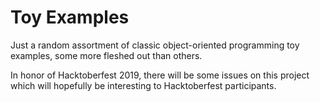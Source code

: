 # Toy Examples

Just a random assortment of classic object-oriented programming toy examples, some more fleshed out than others.

In honor of Hacktoberfest 2019, there will be some issues on this project which will hopefully be interesting to Hacktoberfest participants.